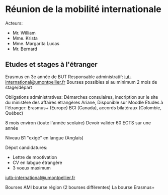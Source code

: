 # Réunion de la mobilité internationale

Acteurs:

- Mr. William
- Mme. Krista
- Mme. Margarita Lucas
- Mr. Bernard

## Etudes et stages à l'étranger

Erasmus en 3e année de BUT
Responsable administratif: <iut-international@umontpellier.fr>
Bourses possibles si au minimum 2 mois de stage/départ

Obligations administratives: Démarches consulaires, inscription sur le site du ministère des affaires étrangères Ariane,
Disponible sur Moodle
Etudes à l'étranger: Erasmus+ (Europe) BCI (Canada), accords bilatéraux (Colombie, Québec)

8 mois environ (toute l'année scolaire)
Devoir valider 60 ECTS sur une année

Niveau B1 "exigé" en langue (Anglais)

Dépot candidatures:

- Lettre de mootivation
- CV en labgue étrangère
- 3 voeux maximum

<iutb-international@umontpellier.fr>

Bourses AMI
bourse région (2 bourses différentes)
La bourse Erasmus+
